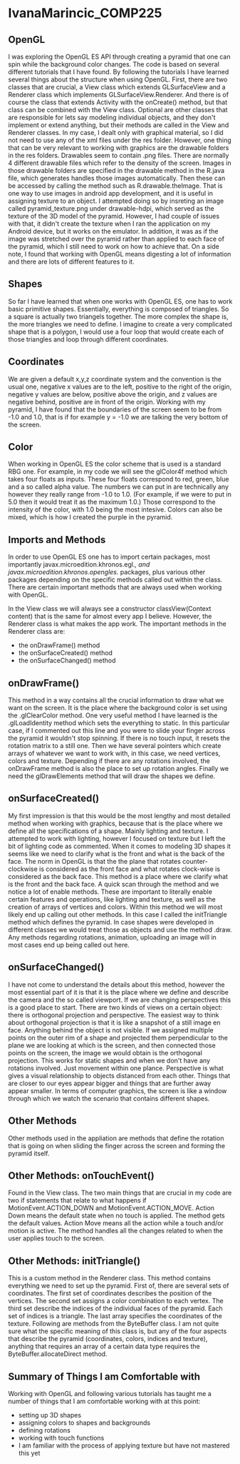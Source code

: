 IvanaMarincic_COMP225
=====================

OpenGL
-------

I was exploring the OpenGL ES API through creating a pyramid that one can spin while the background color changes. 
The code is based on several different tutorials that I have found. By following the tutorials I have learned several things about the structure when using OpenGL.
First, there are two classes that are crucial, a View class which extends GLSurfaceView and a Renderer class which implements GLSurfaceView.Renderer. And there is of course the class that extends Activity with the onCreate() method, but that class can be combined with the View class.
Optional are other classes that are responsible for lets say modeling individual objects, and they don't implement or extend anything, but their methods are called in the View and Renderer classes.
In my case, I dealt only with graphical material, so I did not need to use any of the xml files under the res folder. However, one thing that can be very relevant to working with graphics are the drawable folders in the res folders. Drawables seem to contain .png files. 
There are normally 4 different drawable files which refer to the density of the screen. Images in those drawable folders are specified in the drawable method in the R.java file, which generates handles those images automatically. Then these can be accessed by calling the method such as R.drawable.theImage. 
That is one way to use images in android app development, and it is useful in assigning texture to an object. I attempted doing so by insreting an image called pyramid_texture.png under drawable-hdpi, which served as the texture of the 3D model of the pyramid. 
However, I had couple of issues with that, it didn't create the texture when I ran the application on my Android device, but it works on the emulator. In addition, it was as if the image was stretched over the pyramid rather than applied to each face of the pyramid, which I still need to work on how to achieve that.
On a side note, I found that working with OpenGL means digesting a lot of information and there are lots of different features to it. 

Shapes
------

So far I have learned that when one works with OpenGL ES, one has to work basic primitive shapes. Essentially, everything is composed of triangles. So a square is actually two triangels together. The more complex the shape is, the more triangles we need to define.
I imagine to create a very complicated shape that is a polygon, I would use a four loop that would create each of those triangles and loop through different coordinates.

Coordinates
-----------
We are given a default x,y,z coordinate system and the convention is the usual one, negative x values are to the left, positive to the right of the origin, negative y values are below, positive above the origin, and z values are negative behind, positive are in front of the origin.
Working with my pyramid, I have found that the boundaries of the screen seem to be from -1.0 and 1.0, that is if for example y = -1.0 we are talking the very bottom of the screen. 

Color
-------

When working in OpenGL ES the color scheme that is used is a standard RBG one. For example, in my code we will see the glColor4f method which takes four floats as inputs. These four floats correspond to red, green, blue and a so called alpha value.
The numbers we can put in are technically any however they really range from -1.0 to 1.0. (For example, if we were to put in 5.0 then it would treat it as the maximum 1.0.) Those correspond to the intensity of the color, with 1.0 being the most intesive. Colors can also be mixed, which is how I created the purple in the pyramid.

Imports and Methods
-------------------

In order to use OpenGL ES one has to import certain packages, most importantly javax.microedition.khronos.egl.*, and javax.microedition.khronos.opengles.* packages, plus various other packages depending on the specific methods called out within the class. 
There are certain important methods that are always used when working with OpenGL. 

In the View class we will always see a constructor classView(Context content) that is the same for almost every app I believe. However, the Renderer class is what makes the app work.
The important methods in the Renderer class are:
 - the onDrawFrame() method
 - the onSurfaceCreated() method
 - the onSurfaceChanged() method
 

onDrawFrame()
--------------
This method in a way contains all the crucial information to draw what we want on the screen. It is the place where the background color is set using the .glClearColor method. One very useful method I have learned is the .glLoadIdentity method which sets the everything to static. In this particular case, if I commented out this line and
you were to slide your finger across the pyramid it wouldn't stop spinning. If there is no touch input, it resets the rotation matrix to a still one. 
Then we have several pointers which create arrays of whatever we want to work with, in this case, we need vertices, colors and texture. Depending if there are any rotations involved, the onDrawFrame method is also the place to set up rotation angles.
Finally we need the glDrawElements method that will draw the shapes we define.

onSurfaceCreated() 
-----------------

My first impression is that this would be the most lengthy and most detailed method when working with graphics, because that is the place where we define all the specifications of a shape. Mainly lighting and texture. I attempted to work with lighting, however I focused on texture but I left the bit of lighting code as commented. 
When it comes to modeling 3D shapes it seems like we need to clarify what is the front and what is the back of the face. The norm in OpenGL is that the the plane that rotates counter-clockwise is considered as the front face and what rotates clock-wise is considered as the back face. This method is a place where we clarify what is the front and the back face.
A quick scan through the method and we notice a lot of enable methods. These are important to literally enable certain features and operations, like lighting and texture, as well as the creation of arrays of vertices and colors.
Within this method we will most likely end up calling out other methods. In this case I called the initTriangle method which defines the pyramid. In case shapes were developed in different classes we would treat those as objects and use the method .draw. 
Any methods regarding rotations, animation, uploading an image will in most cases end up being called out here.

onSurfaceChanged()
------------------
I have not come to understand the details about this method, however the most essential part of it is that it is the place where we define and describe the camera and the so called viewport.
If we are changing perspectives this is a good place to start. 
There are two kinds of views on a certain object: there is orthogonal projection and perspective.
The easiest way to think about orthogonal projection is that it is like a snapshot of a still image en face. Anything behind the object is not visible. If we assigned multiple points on the outer rim of a shape and projected them perpendicular to the plane we are looking at which is the screen, and then connected those points on the screen, the image we would obtain 
is the orthogonal projection. This works for static shapes and when we don't have any rotations involved. Just movement within one plance.
Perspective is what gives a visual relationship to objects distanced from each other. Things that are closer to our eyes appear bigger and things that are further away appear smaller. In terms of computer graphics, the screen is like a window through which we watch the scenario that contains different shapes.

Other Methods
--------------

Other methods used in the appliation are methods that define the rotation that is going on when sliding the finger across the screen and forming the pyramid itself.

Other Methods: onTouchEvent()
------------------------------
Found in the View class. The two main things that are crucial in my code are two if statements that relate to what happens if MotionEvent.ACTION_DOWN and MotionEvent.ACTION_MOVE.
Action Down means the default state when no touch is applied. The method gets the default values.
Action Move means all the action while a touch and/or motion is active. The method handles all the changes related to when the user applies touch to the screen.

Other Methods: initTriangle()
-----------------------------
This is a custom method in the Renderer class. This method contains everything we need to set up the pyramid. First of, there are several sets of coordinates. 
The first set of coordinates describes the position of the vertices. The second set assigns a color combination to each vertex. The third set describe the indices of the individual faces of the pyramid. Each set of indices is a triangle. The last array specifies the coordinates of the texture.
Following are methods from the ByteBuffer class. I am not quite sure what the specific meaning of this class is, but any of the four aspects that describe the pyramid (coordinates, colors, indices and texture), anything that requires an array of a certain data type requires the ByteBuffer.allocateDirect method.

Summary of Things I am Comfortable with
----------------------------------------
Working with OpenGL and following various tutorials has taught me a number of things that I am comfortable working with at this point:
- setting up 3D shapes
- assigning colors to shapes and backgrounds
- defining rotations
- working with touch functions 
- I am familiar with the process of applying texture but have not mastered this yet
